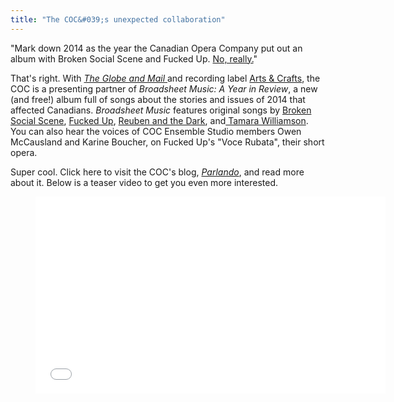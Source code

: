 ```yaml
---
title: "The COC&#039;s unexpected collaboration"
---
```


"Mark down 2014 as the year the Canadian Opera Company put out an album with Broken Social Scene and Fucked Up. <a href="http://www.coc.ca/ExploreAndLearn/NewToOpera/OnlineLearningCentre/ParlandoTheCOCBlog.aspx?EntryID=46874" target="_blank">No, really.</a>"<p></p><p>That's right. With&nbsp;<a href="http://www.theglobeandmail.com/arts/broadsheet-music-a-year-in-review/article22120572/" target="_blank"><em>The Globe and Mail</em> </a>and&nbsp;recording label <a href="http://www.arts-crafts.ca/" target="_blank">Arts &amp; Crafts</a>, the COC is a presenting partner of&nbsp;<em>Broadsheet Music: A Year in Review</em>, a new (and free!) album full of songs about the stories and issues of 2014 that affected Canadians. <em>Broadsheet Music</em> features original songs by&nbsp;<a href="http://www.brokensocialscene.ca/" target="_blank">Broken Social Scene</a>, <a href="http://fuckedup.cc/" target="_blank">Fucked Up</a>, <a href="http://reubenandthedark.com/" target="_blank">Reuben and the Dark</a>, and<a href="http://music.cbc.ca/#!/artists/TAMARA-WILLIAMSON" target="_blank"> Tamara Williamson</a>. You can also hear the voices of COC Ensemble Studio members Owen McCausland and Karine Boucher, on Fucked Up's "Voce Rubata", their short opera.</p><p>Super cool. Click here to visit the COC's blog,&nbsp;<a href="http://www.coc.ca/ExploreAndLearn/NewToOpera/OnlineLearningCentre/ParlandoTheCOCBlog?EntryID=46874" target="_blank"><em>Parlando</em></a>, and read more about it. Below is a teaser video to get you even more interested.</p><p><figure data-type="video"><iframe src="//www.youtube.com/embed/Hz6tPL-s44E" width="560" height="315" frameborder="0" allowfullscreen="allowfullscreen"></iframe></figure></p>
